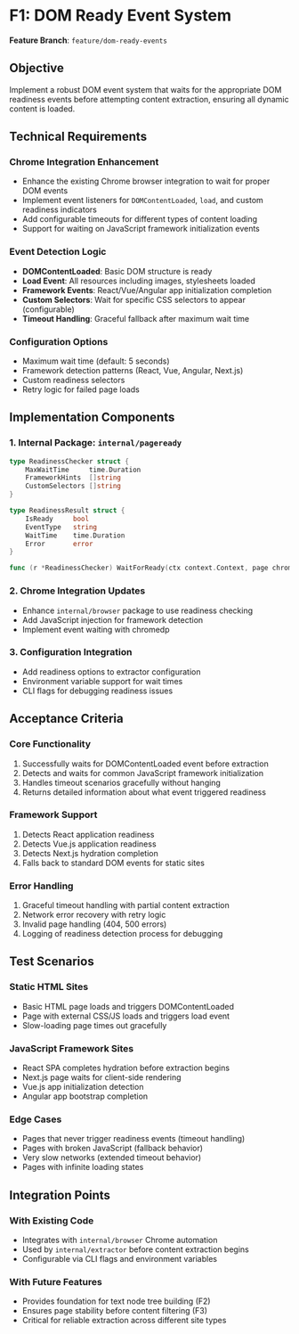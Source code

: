 # F1: DOM Ready Event System

**Feature Branch**: `feature/dom-ready-events`

## Objective

Implement a robust DOM event system that waits for the appropriate DOM readiness events before attempting content extraction, ensuring all dynamic content is loaded.

## Technical Requirements

### Chrome Integration Enhancement
- Enhance the existing Chrome browser integration to wait for proper DOM events
- Implement event listeners for `DOMContentLoaded`, `load`, and custom readiness indicators
- Add configurable timeouts for different types of content loading
- Support for waiting on JavaScript framework initialization events

### Event Detection Logic
- **DOMContentLoaded**: Basic DOM structure is ready
- **Load Event**: All resources including images, stylesheets loaded
- **Framework Events**: React/Vue/Angular app initialization completion
- **Custom Selectors**: Wait for specific CSS selectors to appear (configurable)
- **Timeout Handling**: Graceful fallback after maximum wait time

### Configuration Options
- Maximum wait time (default: 5 seconds)
- Framework detection patterns (React, Vue, Angular, Next.js)
- Custom readiness selectors
- Retry logic for failed page loads

## Implementation Components

### 1. Internal Package: `internal/pageready`
```go
type ReadinessChecker struct {
    MaxWaitTime     time.Duration
    FrameworkHints  []string
    CustomSelectors []string
}

type ReadinessResult struct {
    IsReady     bool
    EventType   string
    WaitTime    time.Duration
    Error       error
}

func (r *ReadinessChecker) WaitForReady(ctx context.Context, page chromedp.Page) (*ReadinessResult, error)
```

### 2. Chrome Integration Updates
- Enhance `internal/browser` package to use readiness checking
- Add JavaScript injection for framework detection
- Implement event waiting with chromedp

### 3. Configuration Integration
- Add readiness options to extractor configuration
- Environment variable support for wait times
- CLI flags for debugging readiness issues

## Acceptance Criteria

### Core Functionality
1. Successfully waits for DOMContentLoaded event before extraction
2. Detects and waits for common JavaScript framework initialization
3. Handles timeout scenarios gracefully without hanging
4. Returns detailed information about what event triggered readiness

### Framework Support
1. Detects React application readiness
2. Detects Vue.js application readiness
3. Detects Next.js hydration completion
4. Falls back to standard DOM events for static sites

### Error Handling
1. Graceful timeout handling with partial content extraction
2. Network error recovery with retry logic
3. Invalid page handling (404, 500 errors)
4. Logging of readiness detection process for debugging

## Test Scenarios

### Static HTML Sites
- Basic HTML page loads and triggers DOMContentLoaded
- Page with external CSS/JS loads and triggers load event
- Slow-loading page times out gracefully

### JavaScript Framework Sites
- React SPA completes hydration before extraction begins
- Next.js page waits for client-side rendering
- Vue.js app initialization detection
- Angular app bootstrap completion

### Edge Cases
- Pages that never trigger readiness events (timeout handling)
- Pages with broken JavaScript (fallback behavior)
- Very slow networks (extended timeout behavior)
- Pages with infinite loading states

## Integration Points

### With Existing Code
- Integrates with `internal/browser` Chrome automation
- Used by `internal/extractor` before content extraction begins
- Configurable via CLI flags and environment variables

### With Future Features
- Provides foundation for text node tree building (F2)
- Ensures page stability before content filtering (F3)
- Critical for reliable extraction across different site types